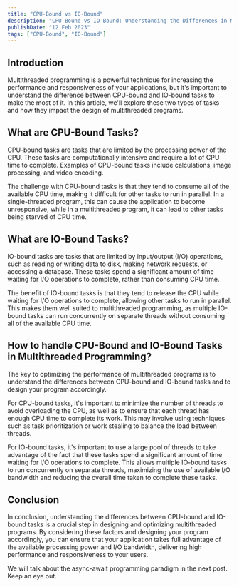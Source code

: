 ```yaml
---
title: "CPU-Bound vs IO-Bound"
description: "CPU-Bound vs IO-Bound: Understanding the Differences in Multithreaded Programming"
publishDate: "12 Feb 2023"
tags: ["CPU-Bound", "IO-Bound"]
---
```


## Introduction

Multithreaded programming is a powerful technique for increasing the performance and responsiveness of your applications, but it's important to understand the difference between CPU-bound and IO-bound tasks to make the most of it. In this article, we'll explore these two types of tasks and how they impact the design of multithreaded programs.

## What are CPU-Bound Tasks?

CPU-bound tasks are tasks that are limited by the processing power of the CPU. These tasks are computationally intensive and require a lot of CPU time to complete. Examples of CPU-bound tasks include calculations, image processing, and video encoding.

The challenge with CPU-bound tasks is that they tend to consume all of the available CPU time, making it difficult for other tasks to run in parallel. In a single-threaded program, this can cause the application to become unresponsive, while in a multithreaded program, it can lead to other tasks being starved of CPU time.

## What are IO-Bound Tasks?

IO-bound tasks are tasks that are limited by input/output (I/O) operations, such as reading or writing data to disk, making network requests, or accessing a database. These tasks spend a significant amount of time waiting for I/O operations to complete, rather than consuming CPU time.

The benefit of IO-bound tasks is that they tend to release the CPU while waiting for I/O operations to complete, allowing other tasks to run in parallel. This makes them well suited to multithreaded programming, as multiple IO-bound tasks can run concurrently on separate threads without consuming all of the available CPU time.

## How to handle CPU-Bound and IO-Bound Tasks in Multithreaded Programming?

The key to optimizing the performance of multithreaded programs is to understand the differences between CPU-bound and IO-bound tasks and to design your program accordingly.

For CPU-bound tasks, it's important to minimize the number of threads to avoid overloading the CPU, as well as to ensure that each thread has enough CPU time to complete its work. This may involve using techniques such as task prioritization or work stealing to balance the load between threads.

For IO-bound tasks, it's important to use a large pool of threads to take advantage of the fact that these tasks spend a significant amount of time waiting for I/O operations to complete. This allows multiple IO-bound tasks to run concurrently on separate threads, maximizing the use of available I/O bandwidth and reducing the overall time taken to complete these tasks.

## Conclusion

In conclusion, understanding the differences between CPU-bound and IO-bound tasks is a crucial step in designing and optimizing multithreaded programs. By considering these factors and designing your program accordingly, you can ensure that your application takes full advantage of the available processing power and I/O bandwidth, delivering high performance and responsiveness to your users.

We will talk about the async-await programming paradigm in the next post. Keep an eye out.
